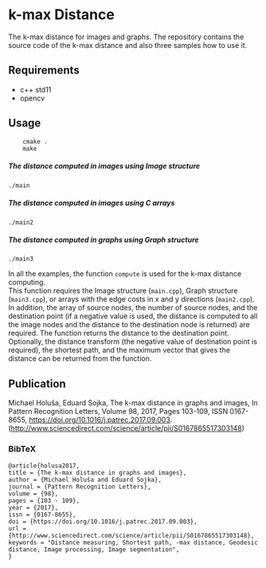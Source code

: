 # k-max Distance

The k-max distance for images and graphs.
The repository contains the source code of the k-max distance and also three samples how to use it.

## Requirements

* c++ std11
* opencv

## Usage
```
    cmake .
    make
```
##### The distance computed in images using *Image* structure
```
./main 
```

#####  The distance computed in images using C arrays
```
./main2
```
#####  The distance computed in graphs using *Graph* structure
```
./main3
```
In all the examples, the function `compute` is used for the k-max distance computing. <br />
This function requires the Image structure (`main.cpp`), Graph structure (`main3.cpp`), or arrays with the edge costs in x and y directions (`main2.cpp`).
In addition, the array of source nodes, the number of source nodes, and the destination point (if a negative value is used, the distance is computed to all the image nodes and the distance to the destination node is returned) are required.
The function returns the distance to the destination point.
Optionally, the distance transform (the negative value of destination point is required), the shortest path, and the maximum vector that gives the distance can be returned from the function.

## Publication

Michael Holuša, Eduard Sojka, The k-max distance in graphs and images, In Pattern Recognition Letters, Volume 98, 2017, Pages 103-109, ISSN 0167-8655, https://doi.org/10.1016/j.patrec.2017.09.003.
(http://www.sciencedirect.com/science/article/pii/S0167865517303148)

### BibTeX

```
@article{holusa2017,
title = {The k-max distance in graphs and images},
author = {Michael Holuša and Eduard Sojka},
journal = {Pattern Recognition Letters},
volume = {98},
pages = {103 - 109},
year = {2017},
issn = {0167-8655},
doi = {https://doi.org/10.1016/j.patrec.2017.09.003},
url = {http://www.sciencedirect.com/science/article/pii/S0167865517303148},
keywords = "Distance measuring, Shortest path, -max distance, Geodesic distance, Image processing, Image segmentation",
}
```
